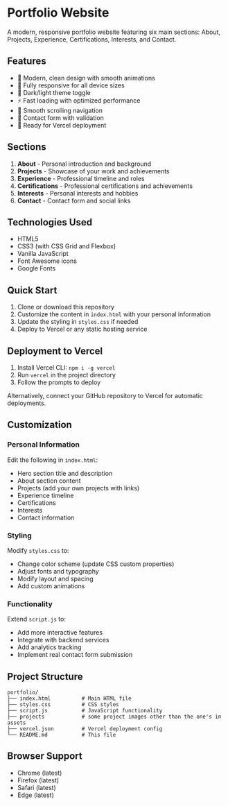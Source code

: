 # Portfolio Website

A modern, responsive portfolio website featuring six main sections: About, Projects, Experience, Certifications, Interests, and Contact.

## Features

- 🎨 Modern, clean design with smooth animations
- 📱 Fully responsive for all device sizes
- 🌙 Dark/light theme toggle
- ⚡ Fast loading with optimized performance
- 🎯 Smooth scrolling navigation
- 📧 Contact form with validation
- 🚀 Ready for Vercel deployment

## Sections

1. **About** - Personal introduction and background
2. **Projects** - Showcase of your work and achievements
3. **Experience** - Professional timeline and roles
4. **Certifications** - Professional certifications and achievements
5. **Interests** - Personal interests and hobbies
6. **Contact** - Contact form and social links

## Technologies Used

- HTML5
- CSS3 (with CSS Grid and Flexbox)
- Vanilla JavaScript
- Font Awesome icons
- Google Fonts

## Quick Start

1. Clone or download this repository
2. Customize the content in `index.html` with your personal information
3. Update the styling in `styles.css` if needed
4. Deploy to Vercel or any static hosting service

## Deployment to Vercel

1. Install Vercel CLI: `npm i -g vercel`
2. Run `vercel` in the project directory
3. Follow the prompts to deploy

Alternatively, connect your GitHub repository to Vercel for automatic deployments.

## Customization

### Personal Information
Edit the following in `index.html`:
- Hero section title and description
- About section content
- Projects (add your own projects with links)
- Experience timeline
- Certifications
- Interests
- Contact information

### Styling
Modify `styles.css` to:
- Change color scheme (update CSS custom properties)
- Adjust fonts and typography
- Modify layout and spacing
- Add custom animations

### Functionality
Extend `script.js` to:
- Add more interactive features
- Integrate with backend services
- Add analytics tracking
- Implement real contact form submission

## Project Structure

```
portfolio/
├── index.html          # Main HTML file
├── styles.css          # CSS styles
├── script.js           # JavaScript functionality
├── projects            # some project images other than the one's in assets
├── vercel.json         # Vercel deployment config
└── README.md           # This file
```

## Browser Support

- Chrome (latest)
- Firefox (latest)
- Safari (latest)
- Edge (latest)


